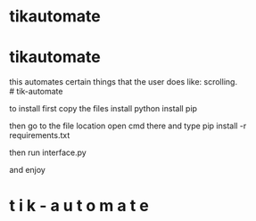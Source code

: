 ﻿# tikautomate
# tikautomate
this automates certain things that the user does like:
  scrolling.<br>
#   t i k - a u t o m a t e <br>

to install first copy the files
install python 
install pip 

then go to the file location 
open cmd there 
and type
pip install -r requirements.txt

then run interface.py

and enjoy

#  t i k - a u t o m a t e
